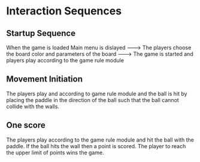 # Interaction Sequences

## Startup Sequence

When the game is loaded
Main menu is dislayed ---> The players choose the board color and parameters
of the board ---> The game is started and players  play according to the game rule module



## Movement Initiation

The players play and according to game rule module
and the ball is hit by placing the paddle in the direction of the ball
such  that the ball cannot collide with the walls.


## One score

The players play according to the game rule module and hit the
ball with the paddle. If the ball hits the wall
then a point is scored.
The player to reach the upper limit of points wins the game.
